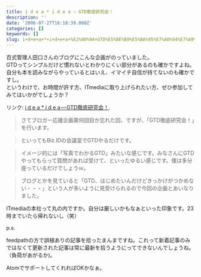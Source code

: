 ```yaml
---
title: i d e a * i d e a — GTD徹底研究会！
description: ''
date: '2006-07-27T16:18:39.000Z'
categories: []
keywords: []
slug: i+d+e+a+*+i+d+e+a+%E2%80%94+GTD%E5%BE%B9%E5%BA%95%E7%A0%94%E7%A9%B6%E4%BC%9A%EF%BC%81
---
```

百式管理人田口さんのブログにこんな企画がのっていました。  
GTDってシンプルだけど慣れないとわかりにくい部分があるのも確かですよね。自分も本を読みながらやっているとはいえ、イマイチ自信が持てないのも確かですし。  
というわけで、お時間が許す方、ITmediaに取り上げられたい方、ぜひ参加してみてはいかがでしょうか？

リンク: [i d e a \* i d e a — GTD徹底研究会！](http://www.ideaxidea.com/archives/2006/07/gtd_2.html "i d e a * i d e a - GTD徹底研究会！").

> さてブロガー応援企画第何回目か忘れた回、ですが、「GTD徹底研究会！」を行います。

> といってもBiz.IDの会議室でGTDやるだけです。

> イメージ的には「写真でわかるGTD」みたいな感じです。みなさんにGTDやってもらって質問があれば受けて、といったゆるい感じです。僕は多分座っているだけでしょうｗ。

> ブログとかを見ていると「GTD、はじめたいんだけどきっかけがつかめない・・・」という人が多いように見受けられるので今回の企画とあいなりました。

ITmediaの本社って丸の内ですか。自分は厳しいかもなぁといった印象です。23時までいたら帰れないし（笑）

p.s.  
  
feedpathの方で誤植ありの記事を拾ったまんまですね。これって新着記事のみではなくて更新された記事は常に最新を拾うようにってできないんでしょうね。（負荷があがるか)。  
  
AtomでサポートしてくれればOKかなぁ。